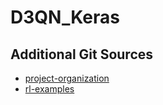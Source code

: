 
# D3QN_Keras

## Additional Git Sources
 - [project-organization](https://gist.github.com/ericmjl/27e50331f24db3e8f957d1fe7bbbe510)
 - [rl-examples](https://github.com/philtabor/Youtube-Code-Repository/tree/master/ReinforcementLearning)